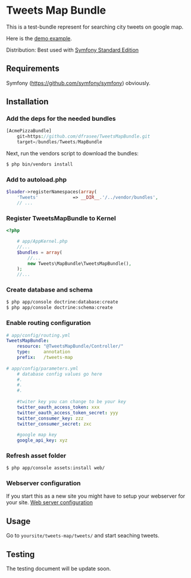
Tweets Map Bundle
=================

This is a test-bundle represent for searching city tweets on google map.

Here is the <a target="_blank" href="http://tweetsmap.punkun-arn.com/web">demo example</a>.

Distribution: Best used with <a target="_blank" href="https://github.com/symfony/symfony-standard">Symfony Standard Edition</a>

Requirements
------------

Symfony (https://github.com/symfony/symfony) obviously.

Installation
------------

### Add the deps for the needed bundles

``` php
[AcmePizzaBundle]
    git=https://github.com/dfrasee/TweetsMapBundle.git
    target=/bundles/Tweets/MapBundle
```
Next, run the vendors script to download the bundles:

``` bash
$ php bin/vendors install
```

### Add to autoload.php

``` php
$loader->registerNamespaces(array(
    'Tweets'             => __DIR__.'/../vendor/bundles',
    // ...
```

### Register TweetsMapBundle to Kernel

``` php
<?php

    # app/AppKernel.php
    //...
    $bundles = array(
        //...
        new Tweets\MapBundle\TweetsMapBundle(),
    );
    //...
```

### Create database and schema

``` bash
$ php app/console doctrine:database:create
$ php app/console doctrine:schema:create
```

### Enable routing configuration

``` yaml
# app/config/routing.yml
TweetsMapBundle:
    resource: "@TweetsMapBundle/Controller/"
    type:     annotation
    prefix:   /tweets-map
    
# app/config/parameters.yml
    # database config values go here
    #. 
    #.
    #.
    
    #twiter key you can change to be your key
    twitter_oauth_access_token: xxx
    twitter_oauth_access_token_secret: yyy
    twitter_consumer_key: zzz
    twitter_consumer_secret: zxc
    
    #google map key
    google_api_key: xyz
```

### Refresh asset folder

``` bash
$ php app/console assets:install web/
```

### Webserver configuration
If you start this as a new site you might have to setup your webserver for your site.
[Web server configuration](http://symfony.com/doc/current/cookbook/configuration/web_server_configuration.html)

Usage
-----

Go to `yoursite/tweets-map/tweets/` and start seaching tweets.

Testing
-------

The testing document will be update soon.
